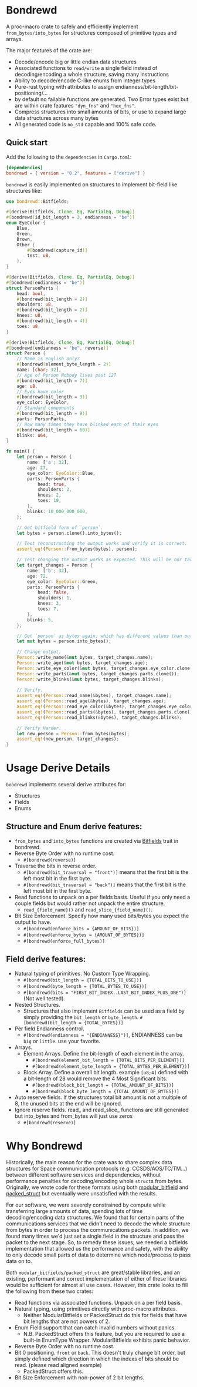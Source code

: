 # Bondrewd

A proc-macro crate to safely and efficiently implement `from_bytes/into_bytes` for structures composed of primitive types and arrays.

The major features of the crate are:

- Decode/encode big or little endian data structures
- Associated functions to `read/write` a single field instead of decoding/encoding a whole structure, saving many instructions
- Ability to decode/encode C-like enums from integer types
- Pure-rust typing with attributes to assign endianness/bit-length/bit-positioning/...
- by default no failable functions are generated. Two Error types exist but are within crate features `"dyn_fns"` and `"hex_fns"`.
- Compress structures into small amounts of bits, or use to expand large data structures across many bytes
- All generated code is `no_std` capable and 100% safe code.

## Quick start

Add the following to the `dependencies` in `Cargo.toml`:

```toml
[dependencies]
bondrewd = { version = "0.2", features = ["derive"] }
```

`bondrewd` is easily implemented on structures to implement bit-field like structures like:
```rust
use bondrewd::Bitfields;

#[derive(Bitfields, Clone, Eq, PartialEq, Debug)]
#[bondrewd(id_bit_length = 3, endianness = "be")]
enum EyeColor {
    Blue,
    Green,
    Brown,
    Other {
        #[bondrewd(capture_id)]
        test: u8,
    },
}

#[derive(Bitfields, Clone, Eq, PartialEq, Debug)]
#[bondrewd(endianness = "be")]
struct PersonParts {
    head: bool,
    #[bondrewd(bit_length = 2)]
    shoulders: u8,
    #[bondrewd(bit_length = 2)]
    knees: u8,
    #[bondrewd(bit_length = 4)]
    toes: u8,
}

#[derive(Bitfields, Clone, Eq, PartialEq, Debug)]
#[bondrewd(endianness = "be", reverse)]
struct Person {
    // Name is english only?
    #[bondrewd(element_byte_length = 2)]
    name: [char; 32],
    // Age of Person Nobody lives past 127
    #[bondrewd(bit_length = 7)]
    age: u8,
    // Eyes have color
    #[bondrewd(bit_length = 3)]
    eye_color: EyeColor,
    // Standard components
    #[bondrewd(bit_length = 9)]
    parts: PersonParts,
    // How many times they have blinked each of their eyes
    #[bondrewd(bit_length = 60)]
    blinks: u64,
}

fn main() {
    let person = Person {
        name: ['a'; 32],
        age: 27,
        eye_color: EyeColor::Blue,
        parts: PersonParts {
            head: true,
            shoulders: 2,
            knees: 2,
            toes: 10,
        },
        blinks: 10_000_000_000,
    };

    // Get bitfield form of `person`.
    let bytes = person.clone().into_bytes();

    // Test reconstructing the output works and verify it is correct.
    assert_eq!(Person::from_bytes(bytes), person);

    // Test changing the output works as expected. This will be our target.
    let target_changes = Person {
        name: ['b'; 32],
        age: 72,
        eye_color: EyeColor::Green,
        parts: PersonParts {
            head: false,
            shoulders: 1,
            knees: 3,
            toes: 7,
        },
        blinks: 5,
    };

    // Get `person` as bytes again, which has different values than out target. 
    let mut bytes = person.into_bytes();

    // Change output.
    Person::write_name(&mut bytes, target_changes.name);
    Person::write_age(&mut bytes, target_changes.age);
    Person::write_eye_color(&mut bytes, target_changes.eye_color.clone());
    Person::write_parts(&mut bytes, target_changes.parts.clone());
    Person::write_blinks(&mut bytes, target_changes.blinks);
    
    // Verify.
    assert_eq!(Person::read_name(&bytes), target_changes.name);
    assert_eq!(Person::read_age(&bytes), target_changes.age);
    assert_eq!(Person::read_eye_color(&bytes), target_changes.eye_color.clone());
    assert_eq!(Person::read_parts(&bytes), target_changes.parts.clone());
    assert_eq!(Person::read_blinks(&bytes), target_changes.blinks);

    // Verify Harder.
    let new_person = Person::from_bytes(bytes);
    assert_eq!(new_person, target_changes);
}

```

# Usage Derive Details

`bondrewd` implements several derive attributes for:

- Structures
- Fields
- Enums

## Structure and Enum derive features:

- `from_bytes` and `into_bytes` functions are created via [Bitfields](https://docs.rs/bondrewd/0.1.3/bondrewd/trait.Bitfields.html) trait in bondrewd.
- Reverse Byte Order with no runtime cost.
  - `#[bondrewd(reverse)]`
- Traverse the bits in reverse order.
  - `#[bondrewd(bit_traversal = "front")]` means that the first bit is the left most bit in the first byte.
  - `#[bondrewd(bit_traversal = "back")]` means that the first bit is the left most bit in the first byte.
- Read functions to unpack on a per fields basis. Useful if you only need a couple fields but would rather not unpack the entire structure.
  - `read_{field_name}()` and `read_slice_{field_name}()`.
- Bit Size Enforcement. Specify how many used bits/bytes you expect the output to have.
  - `#[bondrewd(enforce_bits = {AMOUNT_OF_BITS})]`
  - `#[bondrewd(enforce_bytes = {AMOUNT_OF_BYTES})]`
  - `#[bondrewd(enforce_full_bytes)]`

## Field derive features:

- Natural typing of primitives. No Custom Type Wrapping.
  - `#[bondrewd(bit_length = {TOTAL_BITS_TO_USE})]`
  - `#[bondrewd(byte_length = {TOTAL_BYTES_TO_USE})]`
  - `#[bondrewd(bits = "FIRST_BIT_INDEX..LAST_BIT_INDEX_PLUS_ONE")]` (Not well tested).
- Nested Structures.
  - Structures that also implement `Bitfields` can be used as a field by simply providing the `bit_length` or `byte_length`. `#[bondrewd(bit_length = {TOTAL_BYTES})]`
- Per field Endianness control.
  - `#[bondrewd(endianness = "{ENDIANNESS}")]`, ENDIANNESS can be `big` or `little`. use your favorite.
- Arrays.
  - Element Arrays. Define the bit-length of each element in the array.
    - `#[bondrewd(element_bit_length = {TOTAL_BITS_PER_ELEMENT})]`
    - `#[bondrewd(element_byte_length = {TOTAL_BYTES_PER_ELEMENT})]`
  - Block Array. Define a overall bit length. example `[u8;4]` defined with a bit-length of 28 would remove the 4 Most Significant bits.
    - `#[bondrewd(block_bit_length = {TOTAL_AMOUNT_OF_BITS})]`
    - `#[bondrewd(block_byte_length = {TOTAL_AMOUNT_OF_BYTES})]`
- Auto reserve fields. If the structures total bit amount is not a multiple of 8, the unused bits at the end will be ignored.
- Ignore reserve fields. read_ and read_slice_ functions are still generated but into_bytes and from_bytes will just use zeros
  - `#[bondrewd(reserve)]`

# Why Bondrewd

Historically, the main reason for the crate was to share complex data structures for Space communication protocols (e.g. CCSDS/AOS/TC/TM...) between different software services and dependencies, without performance penalties for decoding/encoding whole `struct`s from bytes.
Originally, we wrote code for these formats using both [modular_bitfield](https://docs.rs/modular-bitfield/latest/modular_bitfield/) and [packed_struct](https://docs.rs/packed_struct/latest/packed_struct/) but eventually were unsatisfied with the results.

For our software, we were severely constrained by compute while transferring large amounts of data, spending lots of time decoding/encoding data structures.
We found that for certain parts of the communications services that we didn't need to decode the whole structure from bytes in order to process the communications packets.
In addition, we found many times we'd just set a single field in the structure and pass the packet to the next stage.
So, to remedy these issues, we needed a bitfields implementation that allowed us the performance and safety, with the ability to only decode small parts of data to determine which node/process to pass data on to.

Both `modular_bitfields/packed_struct` are great/stable libraries, and an existing, performant and correct implementation of either of these libraries would be sufficient for almost all use cases.
However, this crate looks to fill the following from these two crates:

- Read functions via associated functions. Unpack on a per field basis.
- Natural typing, using primitives directly with proc-macro attributes.
  - Neither ModularBitfields or PackedStruct do this for fields that have bit lengths that are not powers of 2.
- Enum Field support that can catch invalid numbers without panics. 
  - N.B. PackedStruct offers this feature, but you are required to use a built-in EnumType Wrapper. ModularBitfields exhibits panic behavior.
- Reverse Byte Order with no runtime cost.
- Bit 0 positioning. `front` or `back`. This doesn't truly change bit order, but simply defined which direction in which the indexs of bits should be read. (please read aligned example)
  - PackedStruct offers this.
- Bit Size Enforcement with non-power of 2 bit lengths.

